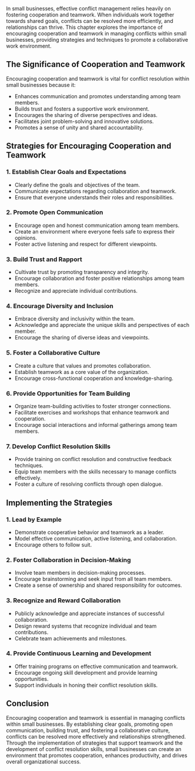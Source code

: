 
In small businesses, effective conflict management relies heavily on fostering cooperation and teamwork. When individuals work together towards shared goals, conflicts can be resolved more efficiently, and relationships can thrive. This chapter explores the importance of encouraging cooperation and teamwork in managing conflicts within small businesses, providing strategies and techniques to promote a collaborative work environment.

## The Significance of Cooperation and Teamwork

Encouraging cooperation and teamwork is vital for conflict resolution within small businesses because it:

- Enhances communication and promotes understanding among team members.
- Builds trust and fosters a supportive work environment.
- Encourages the sharing of diverse perspectives and ideas.
- Facilitates joint problem-solving and innovative solutions.
- Promotes a sense of unity and shared accountability.

## Strategies for Encouraging Cooperation and Teamwork

### 1\. Establish Clear Goals and Expectations

- Clearly define the goals and objectives of the team.
- Communicate expectations regarding collaboration and teamwork.
- Ensure that everyone understands their roles and responsibilities.

### 2\. Promote Open Communication

- Encourage open and honest communication among team members.
- Create an environment where everyone feels safe to express their opinions.
- Foster active listening and respect for different viewpoints.

### 3\. Build Trust and Rapport

- Cultivate trust by promoting transparency and integrity.
- Encourage collaboration and foster positive relationships among team members.
- Recognize and appreciate individual contributions.

### 4\. Encourage Diversity and Inclusion

- Embrace diversity and inclusivity within the team.
- Acknowledge and appreciate the unique skills and perspectives of each member.
- Encourage the sharing of diverse ideas and viewpoints.

### 5\. Foster a Collaborative Culture

- Create a culture that values and promotes collaboration.
- Establish teamwork as a core value of the organization.
- Encourage cross-functional cooperation and knowledge-sharing.

### 6\. Provide Opportunities for Team Building

- Organize team-building activities to foster stronger connections.
- Facilitate exercises and workshops that enhance teamwork and cooperation.
- Encourage social interactions and informal gatherings among team members.

### 7\. Develop Conflict Resolution Skills

- Provide training on conflict resolution and constructive feedback techniques.
- Equip team members with the skills necessary to manage conflicts effectively.
- Foster a culture of resolving conflicts through open dialogue.

## Implementing the Strategies

### 1\. Lead by Example

- Demonstrate cooperative behavior and teamwork as a leader.
- Model effective communication, active listening, and collaboration.
- Encourage others to follow suit.

### 2\. Foster Collaboration in Decision-Making

- Involve team members in decision-making processes.
- Encourage brainstorming and seek input from all team members.
- Create a sense of ownership and shared responsibility for outcomes.

### 3\. Recognize and Reward Collaboration

- Publicly acknowledge and appreciate instances of successful collaboration.
- Design reward systems that recognize individual and team contributions.
- Celebrate team achievements and milestones.

### 4\. Provide Continuous Learning and Development

- Offer training programs on effective communication and teamwork.
- Encourage ongoing skill development and provide learning opportunities.
- Support individuals in honing their conflict resolution skills.

## Conclusion

Encouraging cooperation and teamwork is essential in managing conflicts within small businesses. By establishing clear goals, promoting open communication, building trust, and fostering a collaborative culture, conflicts can be resolved more effectively and relationships strengthened. Through the implementation of strategies that support teamwork and the development of conflict resolution skills, small businesses can create an environment that promotes cooperation, enhances productivity, and drives overall organizational success.
